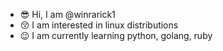 - 😎 Hi, I am @winrarick1
- 😚 I am interested in linux distributions
- 😉 I am currently learning python, golang, ruby
